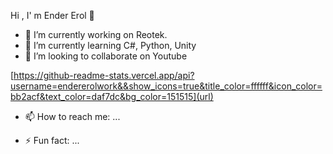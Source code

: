   Hi , I' m Ender Erol 👋


- 🔭 I’m currently working on Reotek.
- 🌱 I’m currently learning C#, Python, Unity
- 👯 I’m looking to collaborate on Youtube

[https://github-readme-stats.vercel.app/api?username=endererolwork&&show_icons=true&title_color=ffffff&icon_color=bb2acf&text_color=daf7dc&bg_color=151515](url)

- 📫 How to reach me: ...



- ⚡ Fun fact: ...

